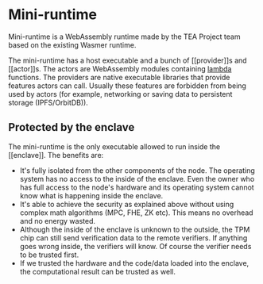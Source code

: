 # Mini-runtime
Mini-runtime is a WebAssembly runtime made by the TEA Project team based on the existing Wasmer runtime.

The mini-runtime has a host executable and a bunch of [[provider]]s and [[actor]]s. The actors are WebAssembly modules containing [lambda](https://en.wikipedia.org/wiki/Lambda_calculus) functions. The providers are native executable libraries that provide features actors can call. Usually these features are forbidden from being used by actors (for example, networking or saving data to persistent storage (IPFS/OrbitDB)).

## Protected by the enclave
The mini-runtime is the only executable allowed to run inside the [[enclave]]. The benefits are:

- It's fully isolated from the other components of the node. The operating system has no access to the inside of the enclave. Even the owner who has full access to the node's hardware and its operating system cannot know what is happening inside the enclave.
- It's able to achieve the security as explained above without using complex math algorithms (MPC, FHE, ZK etc). This means no overhead and no energy wasted.
- Although the inside of the enclave is unknown to the outside, the TPM chip can still send verification data to the remote verifiers. If anything goes wrong inside, the verifiers will know. Of course the verifier needs to be trusted first. 
- If we trusted the hardware and the code/data loaded into the enclave, the computational result can be trusted as well.


